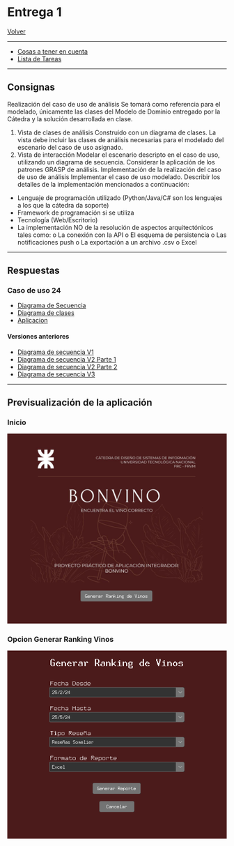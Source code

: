 # Entrega 1

[Volver](../README.md)

---
- [Cosas a tener en cuenta](./Entrega%201/SeguimientoEntrega1.md)
- [Lista de Tareas](./Entrega%201/Lista_tareas.md)

---
## Consignas
Realización del caso de uso de análisis
Se tomará como referencia para el modelado, únicamente las clases del Modelo de Dominio entregado por la Cátedra y la
solución desarrollada en clase.

1. Vista de clases de análisis
Construido con un diagrama de clases.
La vista debe incluir las clases de análisis necesarias para el modelado del escenario del caso de uso asignado.
1. Vista de interacción
Modelar el escenario descripto en el caso de uso, utilizando un diagrama de secuencia. Considerar la aplicación de
los patrones GRASP de análisis.
Implementación de la realización del caso de uso de análisis
Implementar el caso de uso modelado.
Describir los detalles de la implementación mencionados a continuación:

- Lenguaje de programación utilizado (Python/Java/C# son los lenguajes a los que la cátedra da soporte)
- Framework de programación si se utiliza
- Tecnología (Web/Escritorio)
- La implementación NO de la resolución de aspectos arquitectónicos tales como:
o La conexión con la API
o El esquema de persistencia
o Las notificaciones push
o La exportación a un archivo .csv o Excel

---

## Respuestas

### Caso de uso 24

- [Diagrama de Secuencia](./Diagramas/Diagrama%20de%20secuencias%20Generar%20Ranking%20Final.pdf)
- [Diagrama de clases](./Diagramas/Diagrama%20De%20Clases%20Generar%20Ranking.pdf)
- [Aplicacion](./Codigo/Aplicacion.py)

#### Versiones anteriores

- [Diagrama de secuencia V1](./Diagramas/Diagrama%20de%20Secuencia%20CU%2024%20V1.pdf)
- [Diagrama de secuencia V2 Parte 1](./Diagramas/Diagrama%20de%20Secuencia%20PPI%20-%20V2%20Parte%201.pdf)
- [Diagrama de secuencia V2 Parte 2](./Diagramas/Diagrama%20de%20Secuencia%20PPI%20-%20V2%20Parte%202.pdf)
- [Diagrama de secuencia V3 ](./Diagramas/Diagrama%20de%20Secuencia%20CU%2024%20V3.pdf)

---
## Previsualización de la aplicación

### Inicio
![alt text](AplicacionFoto1.png)

### Opcion Generar Ranking Vinos
![alt text](AplicacionFoto2.png)